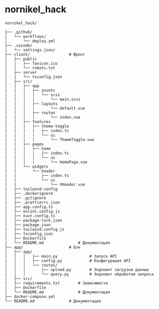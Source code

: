 # nornikel_hack

    nornikel_hack/
    
    ├── .github/
    │   └── workflows/
    │       └── deploy.yml
    ├── .vscode/
    │   └── settings.json/
    ├── client/                 # Фронт
    │   ├── public
    |   |   ├── favicon.ico
    |   |   └── robots.txt
    │   ├── server
    |   |   └── tsconfig.json
    │   ├── src/
    |   |   ├── app
    |   |   |   ├── assets
    |   |   |   |   └── scss
    |   |   |   |       └── main.scss
    |   |   |   ├── layouts
    |   |   |   |       └── default.vue
    |   |   |   ├── routes
    |   |   |   |       └── index.vue
    |   |   ├── features
    |   |   |   ├── theme-toggle
    |   |   |   |   ├── index.ts
    |   |   |   |   └── ui
    |   |   |   |       └── ThemeToggle.vue
    |   |   ├── pages
    |   |   |   ├── home
    |   |   |   |   ├── index.ts
    |   |   |   |   └── ui
    |   |   |   |       └── HomePage.vue
    |   |   └── widgets
    |   |       └── header
    |   |           ├── index.ts
    |   |           └── ui
    |   |               └── VHeader.vue
    |   ├── tailwind.config
    |   ├── .dockerignore
    |   ├── .gitignore
    |   ├── .prettierrc.json
    |   ├── app.config.ts
    |   ├── eslint.config.js
    |   ├── nuxt.config.ts
    |   ├── package-lock.json
    |   ├── package.json
    |   ├── tailwind.config.js
    |   ├── tsconfig.json
    |   ├── Dockerfile
    |   └── README.md               # Документация
    ├── app/                    # Бэк
    │   ├── app/
    |   │   │   ├── main.py              # Запуск API
    |   │   │   ├── config.py            # Конфигурация API
    |   │   │   └── routes/
    |   │   │       ├── upload.py        # Эндпоинт загрузки данных
    |   │   │       └── query.py         # Эндпоинт обработки запроса
    |   ├── src/
    |   ├── requirements.txt        # Зависимости
    |   ├── Dockerfile
    |   └── README.md               # Документация
    ├── docker-compose.yml
    └── README.md               # Документация


